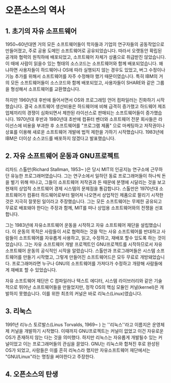 # 오픈소스의 역사



## 1. 초기의 자유 소프트웨어

1950~60년대엔 거의 모든 소프트웨어들이 학자들과 기업의 연구자들의 공동작업으로 만들어졌고, 주로 공용 도메인 소프트웨어로 공유되었습니다. 따라서 오랫동안 확립된 공개와 협력의 원칙하에 배포되었고, 소프트웨어 자체가 상품으로 취급받진 않았습니다. 이 때에 사람이 읽을수 있는 형태의 소스코드는 소프트웨어와 함께 배포되었습니다. 왜냐하면 사용자들이 하드웨어나 OS에 따라 실행되지 않는 경우도 있었고, 버그 수정이나 기능 추가를 위해서 소프트웨어를 자주 수정해야 했기 때문이였습니다. 특히 IBM의 거의 모든 소프트웨어들이 소스코드와 함께 배포되었고, 사용자들이 SHARE와 같은 그룹을 형성해서 소프트웨어를 교환했습니다. 

하지만 1960년대 후반에 들어서면서 OS와 프로그래밍 언어 컴파일러는 진화하기 시작했습니다. 결국 소프트웨어 생산비용은 하드웨어에 비해 급격히 증가했고 하드웨어 제조업체끼리의 경쟁이 심화되면서 제한된 라이선스로 판매되는 소프트웨어들이 증가했습니다. 1970년대 후반과 1980년대 초반에 컴퓨터 벤더와 소프트웨어 전문 회사들은 라이선스에 비용을 부과한 후 소프트웨어를 "프로그램 제품" 으로 마케팅하고 저작권이나 상표를 이용해 새로운 소프트웨어 개발에 법적 제한을 가하기 시작했습니다. 1983년에 IBM은 더이상 소스코드를 배포하지 않겠다고 발표했습니다.

## 2. 자유 소프트웨어 운동과 GNU프로젝트 

리차드 스톨만(Richard Stallman, 1953~ )은 당시 MIT의 인공지능 연구소에 근무하던 유능한 프로그래머였습니다. 그는 연구소에서 일하던 동료 프로그래머들이 하나씩 돈을 벌기 위해 떠나고, 그들이 소프트웨어 저작권과 돈 때문에 분쟁에 시달리는 것을 보고 현재의 상업적 소프트웨어 경제 시스템의 문제점을 통감합니다. 스톨만은 1970년대 소프트웨어가 컴퓨터 하드웨어로부터 떨어져 나오면서 상업적인 제품으로 팔리기 시작한 것은 지극히 잘못된 일이라고 주장했습니다. 그는 모든 소프트웨어는 무제한 공유되고 무료로 배포돼야 한다는 주장과 함께, MIT를 떠나 상업용 소프트웨어와의 전쟁을 선포합니다. 

그는 1983년에 자유소프트웨어 운동을 시작하고 자유 소프트웨어 재단을 설립했습니다. 이 운동의 목적은 사람들이 서로 협력하는 것을 막는 사유 소프트웨어를 반대하고 사람들이 소프트웨어를 자유롭게 사용하고, 읽고, 수정하고, 재배포 할수 있도록 하는 것이었습니다. 그는 자유 소프트웨어 개발 프로젝트인 GNU프로젝트를 시작하므로서 자유 소프트웨어 운동의 공식적인 시작을 알렸습니다. 스톨만과 프로그래머들은 시스템 소프트웨어를 만들기 시작했고, 그렇게 만들어진 소프트웨어드은 모두 무료로 개방돼었습니다. 프로그래머라면 누구나 GNU의 소프트웨어를 가져다가 수정하고 개량해 사람들에게 재배포 할 수 있었습니다. 

자유 소프트웨어 재단은 C 컴파일러나 텍스트 에디터, 시스템 라이브러리와 같은 기술적으로 뛰어난 소프트웨어들을 만들었지만, 정작 OS의 핵심 모듈인 커널(kernel)은 개발하지 못했습니다. 이를 위한 최초의 커널은 바로 리눅스(Linux)였습니다. 

## 3. 리눅스 

1991년 리누스 토르발스(Linus Torvalds, 1969~ ) 는 ''리눅스''라고 이름지은 운영체제 커널을 개발하기 시작했다. 이때까지 GNU프로젝트는 커널이 없었고 이건 자유로운 OS가 존재하지 않는 다는 것을 의미했다. 하지만 리눅스는 자유롭게 개발될수 있는 커널이었고 이는 프로그래머들의 관심을 끌었다.  GNU는 리눅스와 합쳐진 후로 완성된 OS가 되었고, 사람들은 이를 흔히 리눅스라 했지만 자유소프트웨어 재단에서는 "GNU/Linux"라는 명칭을 써야한다고 주장한다. 



## 4. 오픈소스의 탄생

